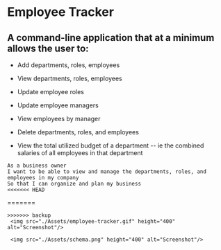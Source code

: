 # Employee Tracker

## A command-line application that at a minimum allows the user to:

  * Add departments, roles, employees

  * View departments, roles, employees

  * Update employee roles

  * Update employee managers

  * View employees by manager

  * Delete departments, roles, and employees

  * View the total utilized budget of a department -- ie the combined salaries of all employees in that department

```
As a business owner
I want to be able to view and manage the departments, roles, and employees in my company
So that I can organize and plan my business
<<<<<<< HEAD
```

=======

```
>>>>>>> backup
 <img src="./Assets/employee-tracker.gif" height="400" alt="Screenshot"/> 

 <img src="./Assets/schema.png" height="400" alt="Screenshot"/> 
